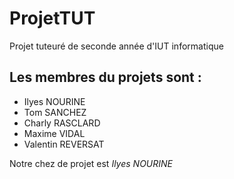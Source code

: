 # ProjetTUT
Projet tuteuré de seconde année d'IUT informatique

## Les membres du projets sont :
<ul>
<li>Ilyes NOURINE</li>
<li>Tom SANCHEZ</li>
<li>Charly RASCLARD</li>
<li>Maxime VIDAL</li>
<li>Valentin REVERSAT</li>
</ul>

Notre chez de projet est *Ilyes NOURINE*



